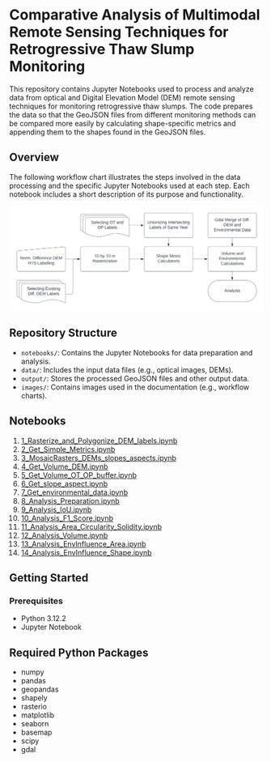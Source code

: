 # Comparative Analysis of Multimodal Remote Sensing Techniques for Retrogressive Thaw Slump Monitoring

This repository contains Jupyter Notebooks used to process and analyze data from optical and Digital Elevation Model (DEM) remote sensing techniques for monitoring retrogressive thaw slumps. The code prepares the data so that the GeoJSON files from different monitoring methods can be compared more easily by calculating shape-specific metrics and appending them to the shapes found in the GeoJSON files.

## Overview

The following workflow chart illustrates the steps involved in the data processing and the specific Jupyter Notebooks used at each step. Each notebook includes a short description of its purpose and functionality.

![Retrogressive Thaw Slump Workflow](Workflow_Chart.png)

## Repository Structure

- `notebooks/`: Contains the Jupyter Notebooks for data preparation and analysis.
- `data/`: Includes the input data files (e.g., optical images, DEMs).
- `output/`: Stores the processed GeoJSON files and other output data.
- `images/`: Contains images used in the documentation (e.g., workflow charts).

## Notebooks

1. [1_Rasterize_and_Polygonize_DEM_labels.ipynb](1_Rasterize_and_Polygonize_DEM_labels.ipynb)
2. [2_Get_Simple_Metrics.ipynb](2_Get_Simple_Metrics.ipynb)
3. [3_MosaicRasters_DEMs_slopes_aspects.ipynb](3_MosaicRasters_DEMs_slopes_aspects.ipynb)
4. [4_Get_Volume_DEM.ipynb](4_Get_Volume_DEM.ipynb)
5. [5_Get_Volume_OT_OP_buffer.ipynb](5_Get_Volume_OT_OP_buffer.ipynb)
6. [6_Get_slope_aspect.ipynb](6_Get_slope_aspect.ipynb)
7. [7_Get_environmental_data.ipynb](7_Get_environmental_data.ipynb)
8. [8_Analysis_Preparation.ipynb](8_Analysis_Preparation.ipynb)
9. [9_Analysis_IoU.ipynb](9_Analysis_IoU.ipynb)
10. [10_Analysis_F1_Score.ipynb](10_Analysis_F1_Score.ipynb)
11. [11_Analysis_Area_Circularity_Solidity.ipynb](11_Analysis_Area_Circularity_Solidity.ipynb)
12. [12_Analysis_Volume.ipynb](12_Analysis_Volume.ipynb)
13. [13_Analysis_EnvInfluence_Area.ipynb](13_Analysis_EnvInfluence_Area.ipynb)
14. [14_Analysis_EnvInfluence_Shape.ipynb](14_Analysis_EnvInfluence_Shape.ipynb)

## Getting Started

### Prerequisites

- Python 3.12.2
- Jupyter Notebook

## Required Python Packages

- numpy
- pandas
- geopandas
- shapely
- rasterio
- matplotlib
- seaborn
- basemap
- scipy
- gdal


